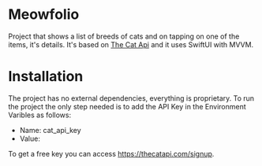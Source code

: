 # Meowfolio

Project that shows a list of breeds of cats and on tapping on one of the items, it's details. It's based on [The Cat Api](https://thecatapi.com) and it uses SwiftUI with MVVM.

# Installation

The project has no external dependencies, everything is proprietary. To run the project the only step needed is to add the API Key in the Environment Varibles as follows:

- Name: cat_api_key
- Value: <your-key>

To get a free key you can access https://thecatapi.com/signup.
